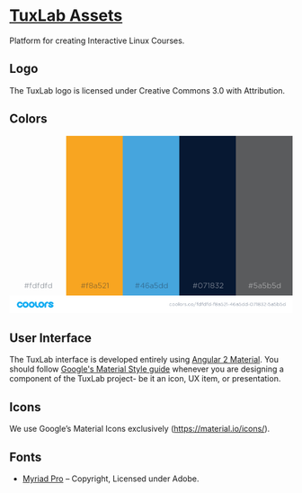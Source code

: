 # [TuxLab Assets](http://tuxlab.org)
Platform for creating Interactive Linux Courses.

## Logo
The TuxLab logo is licensed under Creative Commons 3.0 with Attribution.

## Colors
![alt text](color_swatch.png "Color Swatch")

## User Interface
The TuxLab interface is developed entirely using [Angular 2 Material](https://github.com/angular/material2).  You should follow [Google's Material Style guide](https://www.google.com/design/spec/material-design/introduction.html) whenever you are designing a component of the TuxLab project- be it an icon, UX item, or presentation.

## Icons
We use Google’s Material Icons exclusively (https://material.io/icons/).

## Fonts

* [Myriad Pro](https://typekit.com/fonts/myriad) – Copyright, Licensed under Adobe.
